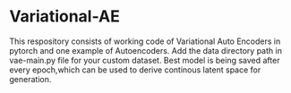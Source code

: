 # Variational-AE

This respository consists of working code of Variational Auto Encoders in pytorch and one example of Autoencoders.
Add the data directory path in vae-main.py file for your custom dataset.
Best model is being saved after every epoch,which can be used to derive continous latent space for generation.
